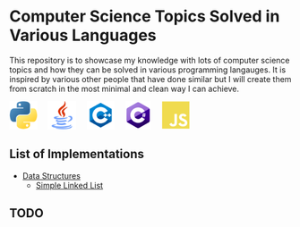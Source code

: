 # Computer Science Topics Solved in Various Languages
This repository is to showcase my knowledge with lots of computer science topics and how they can be solved in various programming langauges. It is inspired by various other people that have done similar but I will create them from scratch in the most minimal and clean way I can achieve.

<p align="left">
    <img height="50" src="Images/python-logo.png" alt="python" style="margin-right: 15px">
    <img height="50" src="Images/java-logo.png" alt="go" style="margin-right: 15px"/>
    <img height="50" src="Images/c++-logo.png" alt="python" style="margin-right: 15px"/>
    <img height="50" src="Images/c-sharp-logo.png" alt="python" style="margin-right: 15px"/>
    <img height="50" src="Images/javascript-logo.png" alt="python" style="margin-right: 15px"/>
</p>

## List of Implementations
- [Data Structures](Data-Structures/)
    - [Simple Linked List](Data-Structures/Simple-Linked-List/)

## TODO